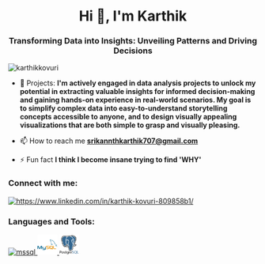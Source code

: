 <h1 align="center">Hi 👋, I'm Karthik</h1>
<h3 align="center">Transforming Data into Insights: Unveiling Patterns and Driving Decisions</h3>

<p align="left"> <img src="https://komarev.com/ghpvc/?username=karthikkovuri&label=Profile%20views&color=0e75b6&style=flat" alt="karthikkovuri" /> </p>

- 🔭 Projects: **I'm actively engaged in data analysis projects to unlock my potential in extracting valuable insights for informed decision-making and gaining hands-on experience in real-world scenarios. My goal is to simplify complex data into easy-to-understand storytelling concepts accessible to anyone, and to design visually appealing visualizations that are both simple to grasp and visually pleasing.**

- 📫 How to reach me **srikannthkarthik707@gmail.com**

- ⚡ Fun fact **I think I become insane trying to find 'WHY'**

<h3 align="left">Connect with me:</h3>
<p align="left">
<a href="https://linkedin.com/in/https://www.linkedin.com/in/karthik-kovuri-809858b1/" target="blank"><img align="center" src="https://raw.githubusercontent.com/rahuldkjain/github-profile-readme-generator/master/src/images/icons/Social/linked-in-alt.svg" alt="https://www.linkedin.com/in/karthik-kovuri-809858b1/" height="30" width="40" /></a>
</p>

<h3 align="left">Languages and Tools:</h3>
<p align="left"> <a href="https://www.microsoft.com/en-us/sql-server" target="_blank" rel="noreferrer"> <img src="https://www.svgrepo.com/show/303229/microsoft-sql-server-logo.svg" alt="mssql" width="40" height="40"/> </a> <a href="https://www.mysql.com/" target="_blank" rel="noreferrer"> <img src="https://raw.githubusercontent.com/devicons/devicon/master/icons/mysql/mysql-original-wordmark.svg" alt="mysql" width="40" height="40"/> </a> <a href="https://www.postgresql.org" target="_blank" rel="noreferrer"> <img src="https://raw.githubusercontent.com/devicons/devicon/master/icons/postgresql/postgresql-original-wordmark.svg" alt="postgresql" width="40" height="40"/> </a> </p>
